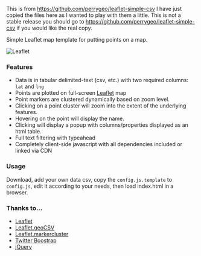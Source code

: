 This is from https://github.com/perrygeo/leaflet-simple-csv
I have just copied the files here as I wanted to play with them a little. This is not a stable release you should go to https://github.com/perrygeo/leaflet-simple-csv if you would like the real copy.


Simple Leaflet map template for putting points on a map.

<img src="https://raw.github.com/perrygeo/leaflet-simple-csv/master/img/screenshot1.png" alt="Leaflet" />

### Features
* Data is in tabular delimited-text (csv, etc.) with two required columns: `lat` and `lng`
* Points are plotted on full-screen [Leaflet](https://github.com/Leaflet/Leaflet) map
* Point markers are clustered dynamically based on zoom level.
* Clicking on a point cluster will zoom into the extent of the underlying features.
* Hovering on the point will display the name. 
* Clicking will display a popup with columns/properties displayed as an html table.
* Full text filtering with typeahead
* Completely client-side javascript with all dependencies included or linked via CDN

### Usage
Download, add your own data csv, copy the `config.js.template` to `config.js`, edit it according to your needs, then load index.html in a browser.

### Thanks to...

* [Leaflet](https://github.com/Leaflet/Leaflet)
* [Leaflet.geoCSV](https://github.com/joker-x/Leaflet.geoCSV)
* [Leaflet.markercluster](https://github.com/Leaflet/Leaflet.markercluster)
* [Twitter Boostrap](http://twitter.github.io/bootstrap/)
* [jQuery](http://jquery.com/)

